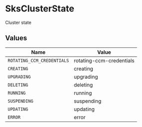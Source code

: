 # SksClusterState

Cluster state


## Values

| Name                       | Value                      |
| -------------------------- | -------------------------- |
| `ROTATING_CCM_CREDENTIALS` | rotating-ccm-credentials   |
| `CREATING`                 | creating                   |
| `UPGRADING`                | upgrading                  |
| `DELETING`                 | deleting                   |
| `RUNNING`                  | running                    |
| `SUSPENDING`               | suspending                 |
| `UPDATING`                 | updating                   |
| `ERROR`                    | error                      |